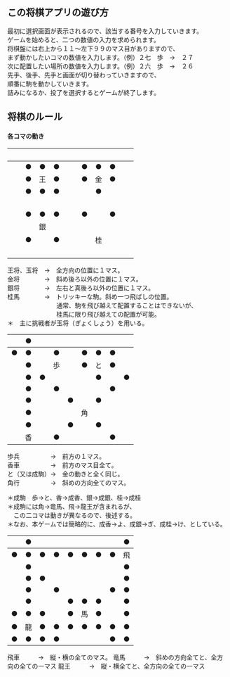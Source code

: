 ## この将棋アプリの遊び方

最初に選択画面が表示されるので、該当する番号を入力していきます。  
ゲームを始めると、二つの数値の入力を求められます。  
将棋盤には右上から１１〜左下９９のマス目がありますので、  
まず動かしたいコマの数値を入力します。（例）２七　歩　→　２７  
次に配置したい場所の数値を入力します。（例）２六　歩　→　２６  
先手、後手、先手と画面が切り替わっていきますので、  
順番に駒を動かしていきます。  
詰みになるか、投了を選択するとゲームが終了します。  

## 将棋のルール

#### 各コマの動き

|　|　|　|　|　|　|　|　|　|
|:---:|:---:|:---:|:---:|:---:|:---:|:---:|:---:|:---:|
|　|● |● |● |　|● |● |● |　|
|　|● |王|● |　|● |金|● |　|
|　|● |● |● |　|　|● |　|　|
|　|　|　|　|　|　|　|　|　|
|　|● |● |● |　|● |　|● |　|
|　|　|銀 |　|　|　|　|　|　|
|　|● |　|● |　|　|桂|　|　|
|　|　|　|　|　|　|　|　|　|

王将、玉将　→　全方向の位置に１マス。  
金将　　　　→　斜め後ろ以外の位置に１マス。  
銀将　　　　→　左右と真後ろ以外の位置に１マス。  
桂馬　　　　→　トリッキーな駒。斜め一つ飛ばしの位置。  
　　　　　　　　通常、駒を飛び越えて配置することはできないが、  
　　　　　　　　桂馬に限り飛び越えての配置が可能。  
＊　主に挑戦者が玉将（ぎょくしょう）を用いる。    

|　|● |　|　|　|　|　|　|　|
|:---:|:---:|:---:|:---:|:---:|:---:|:---:|:---:|:---:|
|● |● |　|● |　|● |● |● |　|
|　|● |　|歩|　|● |と|● |　|
|　|● |● |　|　|　|● |　|● |
|　|● |　|● |　|　|　|● |　|
|　|● |　|　|● |　|● |　|　|
|　|● |　|　|　|角|　|　|　|
|　|● |　|　|● |　|● |　|　|
|　|香|　|● |　|　|　|● |　|

歩兵　　　　　→　前方の１マス。  
香車　　　　　→　前方のマス目全て。  
と（又は成駒）→　金の動きと全く同じ。  
角行　　　　　→　斜めの方向全てのマス。  

＊成駒　歩→と、香→成香、銀→成銀、桂→成桂  
＊成駒には角→竜馬、飛→龍王が含まれるが、  
　この二コマは動きが異なるので、後述する。  
＊なお、本ゲームでは簡略的に、成香→よ、成銀→ぎ、成桂→け、としている。  

|　|● |　|　|　|　|　|　|● |
|:---:|:---:|:---:|:---:|:---:|:---:|:---:|:---:|:---:|
|● |● |● |● |● |● |● |● |飛|
|　|● |　|　|　|　|　|　|● |
|　|● |● |　|　|　|　|　|● |
|　|● |　|● |　|　|　|● |● |
|　|● |　|　|● |● |● |　|● |
|● |● |● |　|● |馬|● |　|● |
|● |龍|● |● |● |● |● |● |● |
|● |● |● |● |　|　|　|● |● |

飛車　　　→　縦・横の全てのマス。
竜馬　　　→　斜めの方向全てと、全方向の全ての一マス
龍王　　　→　縦・横全てと、全方向の全ての一マス
